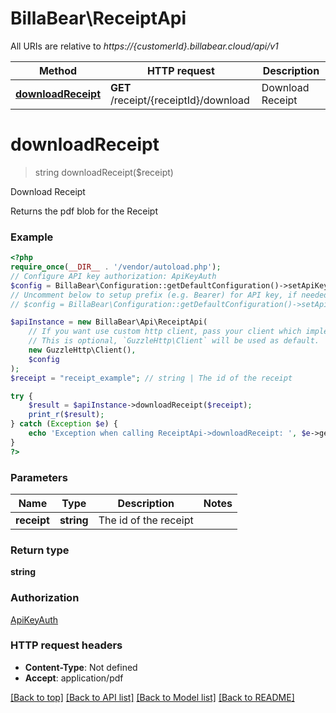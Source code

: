 # BillaBear\ReceiptApi

All URIs are relative to *https://{customerId}.billabear.cloud/api/v1*

Method | HTTP request | Description
------------- | ------------- | -------------
[**downloadReceipt**](ReceiptApi.md#downloadreceipt) | **GET** /receipt/{receiptId}/download | Download Receipt

# **downloadReceipt**
> string downloadReceipt($receipt)

Download Receipt

Returns the pdf blob for the Receipt

### Example
```php
<?php
require_once(__DIR__ . '/vendor/autoload.php');
// Configure API key authorization: ApiKeyAuth
$config = BillaBear\Configuration::getDefaultConfiguration()->setApiKey('X-API-Key', 'YOUR_API_KEY');
// Uncomment below to setup prefix (e.g. Bearer) for API key, if needed
// $config = BillaBear\Configuration::getDefaultConfiguration()->setApiKeyPrefix('X-API-Key', 'Bearer');

$apiInstance = new BillaBear\Api\ReceiptApi(
    // If you want use custom http client, pass your client which implements `GuzzleHttp\ClientInterface`.
    // This is optional, `GuzzleHttp\Client` will be used as default.
    new GuzzleHttp\Client(),
    $config
);
$receipt = "receipt_example"; // string | The id of the receipt

try {
    $result = $apiInstance->downloadReceipt($receipt);
    print_r($result);
} catch (Exception $e) {
    echo 'Exception when calling ReceiptApi->downloadReceipt: ', $e->getMessage(), PHP_EOL;
}
?>
```

### Parameters

Name | Type | Description  | Notes
------------- | ------------- | ------------- | -------------
 **receipt** | **string**| The id of the receipt |

### Return type

**string**

### Authorization

[ApiKeyAuth](../../README.md#ApiKeyAuth)

### HTTP request headers

 - **Content-Type**: Not defined
 - **Accept**: application/pdf

[[Back to top]](#) [[Back to API list]](../../README.md#documentation-for-api-endpoints) [[Back to Model list]](../../README.md#documentation-for-models) [[Back to README]](../../README.md)

